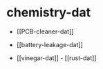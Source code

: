 
# chemistry-dat

- [[PCB-cleaner-dat]]

- [[battery-leakage-dat]]

- [[vinegar-dat]] - [[rust-dat]]


